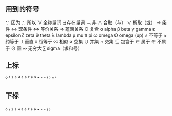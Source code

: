## 用到的符号
∵ 因为
∴ 所以
∀ 全称量词
∃存在量词
﹁ 非
∧ 合取（与）
∨ 析取（或）
→ 条件
↔ 双条件
<=> 等价关系
=> 蕴涵关系
○ 复合
α alpha
β beta
γ gamma
ε epsilon
ζ zeta
θ theta
λ lambda
μ mu
π pi
ω omega
Ω omega (up)
≠ 不等于
≈ 约等于
⊥垂直
≡ 恒等于
∽ 相似
∅ 空集
∪ 并集
∩ 交集
⊆ 包含于
∈ 属于
∉ 不属于
⊙ 圆
∞ 无穷大
∑ sigma（求和号）

## 上标
º ¹ ² ³ ⁴ ⁵ ⁶ ⁷ ⁸ ⁹ ⁺ ⁻ ⁼ ⁽ ⁾ ⁿ ′

## 下标
₀ ₁ ₂ ₃ ₄ ₅ ₆ ₇ ₈ ₉ ₊ ₋ ₌ ₍ ₎
